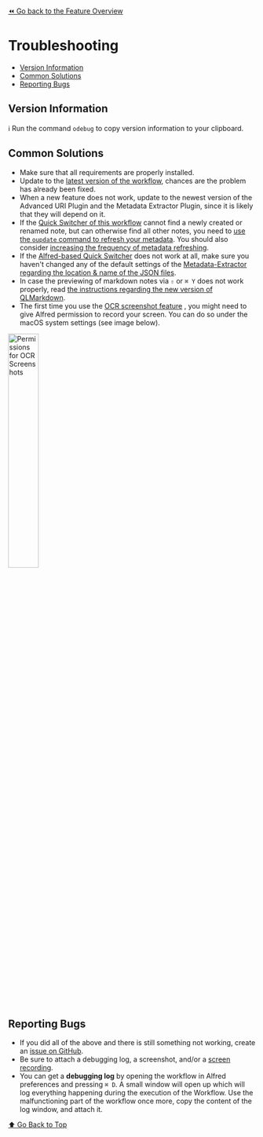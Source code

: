 [⏪ Go back to the Feature Overview](../README.md#feature-overview)

# Troubleshooting

<!-- MarkdownTOC -->

- [Version Information](#version-information)
- [Common Solutions](#common-solutions)
- [Reporting Bugs](#reporting-bugs)

<!-- /MarkdownTOC -->

## Version Information
ℹ️ Run the command `odebug` to copy version information to your clipboard.

## Common Solutions
- Make sure that all requirements are properly installed.
- Update to the [latest version of the workflow](https://github.com/chrisgrieser/shimmering-obsidian/releases/latest), chances are the problem has already been fixed.
- When a new feature does not work, update to the newest version of the Advanced URI Plugin and the Metadata Extractor Plugin, since it is likely that they will depend on it.
- If the [Quick Switcher of this workflow](Alfred-based%20Quick%20Switcher.md) cannot find a newly created or renamed note, but can otherwise find all other notes, you need to [use the `oupdate` command to refresh your metadata](Utility%20Features.md#%E2%9C%B4%EF%B8%8F-update-plugins--metadata). You should also consider [increasing the frequency of metadata refreshing](Workflow%20Configuration.md#Metadata-Extractor-Configuration).
- If the [Alfred-based Quick Switcher](Alfred-based%20Quick%20Switcher.md) does not work at all, make sure you haven't changed any of the default settings of the [Metadata-Extractor regarding the location & name of the JSON files](Workflow%20Configuration.md#Metadata-Extractor-Configuration). 
- In case the previewing of markdown notes via `⇧` or `⌘ Y` does not work properly, read [the instructions regarding the new version of QLMarkdown](Installation.md#QLMarkdown).
- The first time you use the [OCR screenshot feature](Screenshot%20Features.md#OCR-Screenshots) , you might need to give Alfred permission to record your screen. You can do so under the macOS system settings (see image below).

<img src="https://user-images.githubusercontent.com/73286100/131231644-a800c0b0-8dc2-4ae9-bd41-c3937741b94a.png" alt="Permissions for OCR Screenshots" width=35%>

## Reporting Bugs
- If you did all of the above and there is still something not working, create an [issue on GitHub](https://github.com/chrisgrieser/shimmering-obsidian/issues). 
- Be sure to attach a debugging log, a screenshot, and/or a [screen recording](https://support.apple.com/guide/quicktime-player/record-your-screen-qtp97b08e666/mac). 
- You can get a **debugging log** by opening the workflow in Alfred preferences and pressing `⌘ D`. A small window will open up which will log everything happening during the execution of the Workflow. Use the malfunctioning part of the workflow once more, copy the content of the log window, and attach it.

[⬆️ Go Back to Top](#Table-of-Contents)
